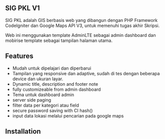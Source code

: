 ## SIG PKL V1

SIG PKL adalah GIS berbasis web yang dibangun dengan PHP Framework CodeIgniter dan Google Maps API V3, untuk memenuhi tugas akhir Skripsi.

Web ini menggunakan template AdminLTE sebagai admin dashboard dan mobirise template sebagai tampilan halaman utama.

## Features
- Mudah untuk dipelajari dan diperbarui
- Tampilan yang responsive dan adaptive, sudah di tes dengan beberapa device dan ukuran layar.
- Dynamic title, description and footer note
- fully customizeable from admin dashboard
- Tema untuk dashboard admin
- server side paging
- filter data per kategori atau field
- secure password saving with CI hash()
- input data lokasi melalui pencarian pada google maps


## Installation

